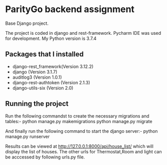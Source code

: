 # ParityGo backend assignment

Base Django project.

The project is coded in django and rest-framework. Pycharm IDE was used for development.
My Python version is 3.7.4
## Packages that I installed

* django-rest_framework(Version 3.12.2)
* django (Version 3.1.7)
* auditlog3 (Version 1.0.1)
* django-rest-authtoken (Version 2.1.3)
* django-utils-six (Version 2.0)


## Running the project
Run the following commandst to create the necessary migrations and tables:-
python manage.py makemigrations
python manage.py migrate

And finally run the following command to start the django server:-
python manage.py runserver

Results can be viewed at http://127.0.0.1:8000/api/house_list/ which will display the list of houses.
The  other urls for Thermostat,Room and light can be acccessed by following urls.py file.
